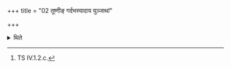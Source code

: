 +++
title = "02 तूष्णीङ् गर्दभस्यादाय युञ्जाथां"

+++

<details><summary>थिते</summary>

2. Having taken (the string) of the ass silently (i.e. with out uttering any formula), he binds the ass with yuñjāthāṁ rāsabham....[^1]   

[^1]: TS IV.1.2.c.  
</details>
